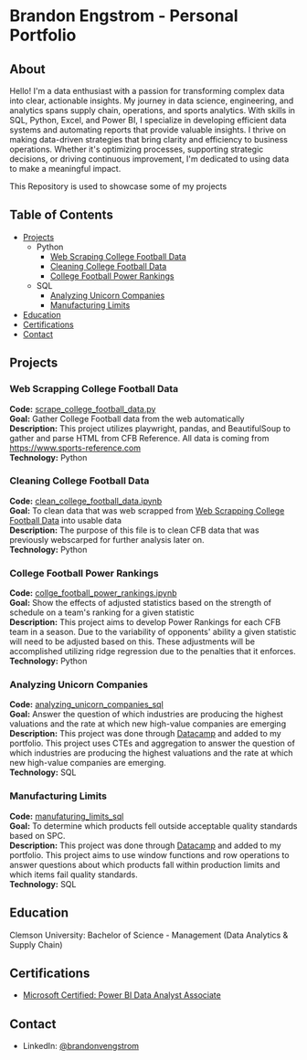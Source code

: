 # Brandon Engstrom - Personal Portfolio

## About 

Hello! I'm a data enthusiast with a passion for transforming complex data into clear, actionable insights. My journey in data science, engineering, and analytics spans supply chain, operations, and sports analytics. With skills in SQL, Python, Excel, and Power BI, I specialize in developing efficient data systems and automating reports that provide valuable insights. I thrive on making data-driven strategies that bring clarity and efficiency to business operations. Whether it's optimizing processes, supporting strategic decisions, or driving continuous improvement, I'm dedicated to using data to make a meaningful impact.

This Repository is used to showcase some of my projects

## Table of Contents
  - [Projects](#Projects)
    - Python
      - [Web Scraping College Football Data](#Web-Scrapping-College-Football-Data)
      - [Cleaning College Football Data](#Cleaning-College-Football-Data)
      - [College Football Power Rankings](#College-Football-Power-Rankings)
    - SQL
      - [Analyzing Unicorn Companies](#Analyzing-Unicorn-Companies)
      - [Manufacturing Limits](#Manufacturing-Limits)
- [Education](#Education)
- [Certifications](#Certifications)
- [Contact](#Contact)

## Projects

### Web Scrapping College Football Data
**Code:** [scrape_college_football_data.py](https://github.com/brandonvengstrom/personal_portfolio/blob/main/scrape_college_football_data.py)  
**Goal:** Gather College Football data from the web automatically   
**Description:** This project utilizes playwright, pandas, and BeautifulSoup to gather and parse HTML from CFB Reference. All data is coming from https://www.sports-reference.com  
**Technology:** Python

### Cleaning College Football Data

**Code:** [clean_college_football_data.ipynb](https://github.com/brandonvengstrom/personal_portfolio/blob/main/clean_college_football_data.ipynb)  
**Goal:** To clean data that was web scrapped from [Web Scrapping College Football Data](#Web-Scrapping-College-Football-Data) into usable data   
**Description:** The purpose of this file is to clean CFB data that was previously webscarped for further analysis later on.  
**Technology:** Python

### College Football Power Rankings

**Code:** [collge_football_power_rankings.ipynb](https://github.com/brandonvengstrom/personal_portfolio/blob/main/college_football_power_rankings.ipynb)    
**Goal:** Show the effects of adjusted statistics based on the strength of schedule on a team's ranking for a given statistic  
**Description:** This project aims to develop Power Rankings for each CFB team in a season. Due to the variability of opponents' ability a given statistic will need to be adjusted based on this. These adjustments will be accomplished utilizing ridge regression due to the penalties that it enforces.  
**Technology:** Python

### Analyzing Unicorn Companies

**Code:** [analyzing_unicorn_companies_sql](https://github.com/brandonvengstrom/personal_portfolio/blob/main/analyzing_unicorn_companies_sql.sql)   
**Goal:** Answer the question of which industries are producing the highest valuations and the rate at which new high-value companies are emerging  
**Description:** This project was done through [Datacamp](https://app.datacamp.com/) and added to my portfolio. This project uses CTEs and aggregation to answer the question of which industries are producing the highest valuations and the rate at which new high-value companies are emerging.  
**Technology:** SQL  

### Manufacturing Limits
**Code:** [manufaturing_limits_sql](https://github.com/brandonvengstrom/personal_portfolio/blob/main/manufaturing_limits_sql.sql)  
**Goal:** To determine which products fell outside acceptable quality standards based on SPC.   
**Description:** This project was done through [Datacamp](https://app.datacamp.com/) and added to my portfolio. This project aims to use window functions and row operations to answer questions about which products fall within production limits and which items fail quality standards.   
**Technology:** SQL  

## Education
Clemson University: Bachelor of Science - Management (Data Analytics & Supply Chain)

## Certifications 
  - [Microsoft Certified: Power BI Data Analyst Associate](https://learn.microsoft.com/en-us/users/brandonengstrom-8252/transcript/deqzoa2l355np54)

## Contact
  - LinkedIn: [@brandonvengstrom](https://www.linkedin.com/in/brandonvengstrom/)
